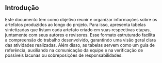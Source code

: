 ## Introdução

Este documento tem como objetivo reunir e organizar informações sobre os artefatos produzidos ao longo do projeto. Para isso, apresenta tabelas sintetizadas que listam cada artefato criado em suas respectivas etapas, juntamente com seus autores e revisores. Esse formato estruturado facilita a compreensão do trabalho desenvolvido, garantindo uma visão geral clara das atividades realizadas. Além disso, as tabelas servem como um guia de referência, auxiliando na comunicação da equipe e na verificação de possíveis lacunas ou sobreposições de responsabilidades.
